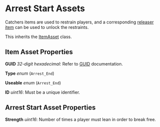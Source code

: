 Arrest Start Assets
===================

Catchers items are used to restrain players, and a corresponding [releaser item](/ItemAsset/ArrestEndAsset.md) can be used to unlock the restraints.

This inherits the [ItemAsset](/ItemAsset/README.md) class.

Item Asset Properties
---------------------

**GUID** *32-digit hexadecimal*: Refer to [GUID](/GUID.md) documentation.

**Type** *enum* (`Arrest_End`)

**Useable** *enum* (`Arrest_End`)

**ID** *uint16*: Must be a unique identifier.

Arrest Start Asset Properties
-----------------------------

**Strength** *uint16*: Number of times a player must lean in order to break free.
